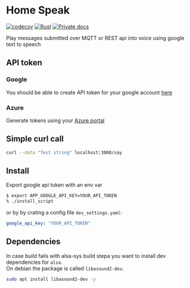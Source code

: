 # Home Speak

[![codecov](https://codecov.io/gh/dmweis/home_speak/branch/main/graph/badge.svg)](https://codecov.io/gh/dmweis/home_speak)
[![Rust](https://github.com/dmweis/home_speak/workflows/Rust/badge.svg)](https://github.com/dmweis/home_speak/actions)
[![Private docs](https://github.com/dmweis/home_speak/workflows/Deploy%20Docs%20to%20GitHub%20Pages/badge.svg)](https://davidweis.dev/home_speak/home_speak/index.html)

Play messages submitted over MQTT or REST api into voice using google text to speech

## API token

### Google

You should be able to create API token for your google account [here](https://console.developers.google.com/apis/credentials)

### Azure

Generate tokens using your [Azure portal](https://portal.azure.com)

## Simple curl call

```bash
curl --data "Test string" localhost:3000/say
```

## Install

Export google api token with an env var

```bash
$ export APP_GOOGLE_API_KEY=YOUR_API_TOKEN
% ./install_script
```

or by by crating a config file `dev_settings.yaml`:

```yaml
google_api_key: "YOUR_API_TOKEN"
```

## Dependencies

In case build fails with alsa-sys build stepa you want to install dev dependencies for `alsa`.  
On debian the package is called `libasound2-dev`.

```bash
sudo apt install libasound2-dev -y
```
